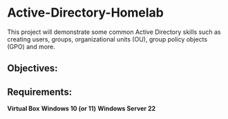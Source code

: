 # Active-Directory-Homelab
This project will demonstrate some common Active Directory skills such as creating users, groups, organizational units (OU), group policy objects (GPO) and more.

<h2>Objectives:</h2>
</b>
</b>
</b>
</b>




<h2>Requirements:</h2>
</b><b>Virtual Box</b>
</b><b>Windows 10 (or 11)</b>
</b><b>Windows Server 22</b>


